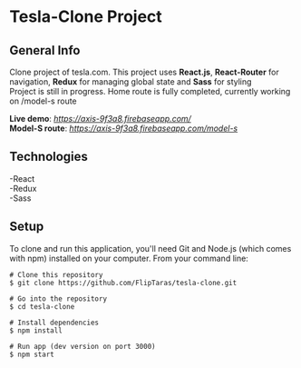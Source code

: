 # Tesla-Clone Project

## General Info
Clone project of tesla.com. This project uses **React.js**, **React-Router** for navigation, **Redux** for managing global state and **Sass** for styling <br />
Project is still in progress. Home route is fully completed, currently working on /model-s route 

**Live demo**: _https://axis-9f3a8.firebaseapp.com/_ <br />
 **Model-S route**: _https://axis-9f3a8.firebaseapp.com/model-s_

## Technologies

-React <br />
-Redux <br />
-Sass <br />

## Setup

To clone and run this application, you'll need Git and Node.js (which comes with npm) installed on your computer. From your command line:

```
# Clone this repository
$ git clone https://github.com/FlipTaras/tesla-clone.git

# Go into the repository
$ cd tesla-clone

# Install dependencies
$ npm install

# Run app (dev version on port 3000)
$ npm start

```

